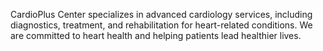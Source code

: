 CardioPlus Center specializes in advanced cardiology services, including diagnostics, treatment, and rehabilitation for heart-related conditions. We are committed to heart health and helping patients lead healthier lives.
